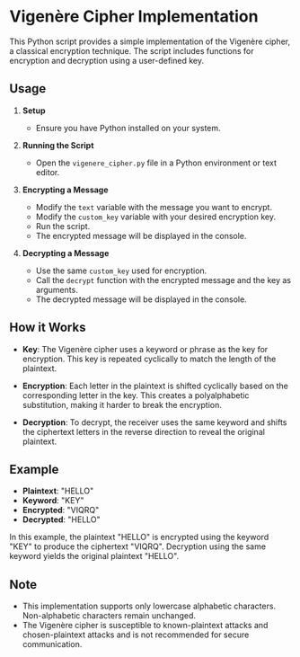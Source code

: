 # Vigenère Cipher Implementation

This Python script provides a simple implementation of the Vigenère cipher, a classical encryption technique. The script includes functions for encryption and decryption using a user-defined key.

## Usage

1. **Setup**
    - Ensure you have Python installed on your system.

2. **Running the Script**
    - Open the `vigenere_cipher.py` file in a Python environment or text editor.

3. **Encrypting a Message**
    - Modify the `text` variable with the message you want to encrypt.
    - Modify the `custom_key` variable with your desired encryption key.
    - Run the script.
    - The encrypted message will be displayed in the console.

4. **Decrypting a Message**
    - Use the same `custom_key` used for encryption.
    - Call the `decrypt` function with the encrypted message and the key as arguments.
    - The decrypted message will be displayed in the console.
  

## How it Works

- **Key**: The Vigenère cipher uses a keyword or phrase as the key for encryption. This key is repeated cyclically to match the length of the plaintext.

- **Encryption**: Each letter in the plaintext is shifted cyclically based on the corresponding letter in the key. This creates a polyalphabetic substitution, making it harder to break the encryption.

- **Decryption**: To decrypt, the receiver uses the same keyword and shifts the ciphertext letters in the reverse direction to reveal the original plaintext.

## Example

- **Plaintext**: "HELLO"
- **Keyword**: "KEY"
- **Encrypted**: "VIQRQ"
- **Decrypted**: "HELLO"

In this example, the plaintext "HELLO" is encrypted using the keyword "KEY" to produce the ciphertext "VIQRQ". Decryption using the same keyword yields the original plaintext "HELLO".


## Note

- This implementation supports only lowercase alphabetic characters. Non-alphabetic characters remain unchanged.
- The Vigenère cipher is susceptible to known-plaintext attacks and chosen-plaintext attacks and is not recommended for secure communication.
